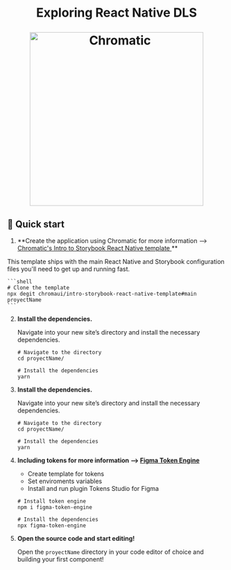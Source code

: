 <h1 align="center">
<p>
 Exploring React Native DLS
 </p>
    <img alt="Chromatic" src="https://i1.wp.com/blog.alexdevero.com/wp-content/uploads/2018/12/react-native-expo-how-to-build-your-first-mobile-app.jpg?w=1024&ssl=1" width="400" />
</h1>

## 🚅 Quick start
1.  **Create the application using Chromatic for more information --> <a href="https://github.com/chromaui/intro-storybook-react-native-template">
  Chromatic's Intro to Storybook React Native template
  </a> ** 

This template ships with the main React Native and Storybook configuration files you'll need to get up and running fast.

    ```shell
    # Clone the template
    npx degit chromaui/intro-storybook-react-native-template#main proyectName
    ```

2.  **Install the dependencies.**

    Navigate into your new site’s directory and install the necessary dependencies.

    ```shell
    # Navigate to the directory
    cd proyectName/

    # Install the dependencies
    yarn
    ```

3.  **Install the dependencies.**

    Navigate into your new site’s directory and install the necessary dependencies.

    ```shell
    # Navigate to the directory
    cd proyectName/

    # Install the dependencies
    yarn
    ```

4.  **Including tokens for more information --> <a href="https://medium.com/@jdanielca/figma-token-engine-quick-start-b6e0bc08a388"> Figma Token Engine </a>**
    <p>
        <ul>
        <li>Create template for tokens</li>
        <li>Set enviroments variables</li>
        <li>Install and run plugin Tokens Studio for Figma</li>
        </ul>
     </p>
    
    ```shell
    # Install token engine
    npm i figma-token-engine
    
    # Install the dependencies
    npx figma-token-engine
    ```
    
5.  **Open the source code and start editing!**

    Open the `proyectName` directory in your code editor of choice and building your first component!
